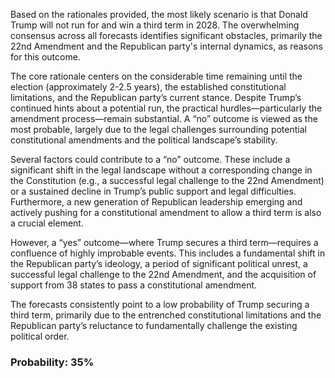 Based on the rationales provided, the most likely scenario is that Donald Trump will not run for and win a third term in 2028. The overwhelming consensus across all forecasts identifies significant obstacles, primarily the 22nd Amendment and the Republican party's internal dynamics, as reasons for this outcome.

The core rationale centers on the considerable time remaining until the election (approximately 2-2.5 years), the established constitutional limitations, and the Republican party’s current stance. Despite Trump’s continued hints about a potential run, the practical hurdles—particularly the amendment process—remain substantial. A “no” outcome is viewed as the most probable, largely due to the legal challenges surrounding potential constitutional amendments and the political landscape’s stability.

Several factors could contribute to a “no” outcome. These include a significant shift in the legal landscape without a corresponding change in the Constitution (e.g., a successful legal challenge to the 22nd Amendment) or a sustained decline in Trump’s public support and legal difficulties. Furthermore, a new generation of Republican leadership emerging and actively pushing for a constitutional amendment to allow a third term is also a crucial element.

However, a “yes” outcome—where Trump secures a third term—requires a confluence of highly improbable events. This includes a fundamental shift in the Republican party’s ideology, a period of significant political unrest, a successful legal challenge to the 22nd Amendment, and the acquisition of support from 38 states to pass a constitutional amendment. 

The forecasts consistently point to a low probability of Trump securing a third term, primarily due to the entrenched constitutional limitations and the Republican party’s reluctance to fundamentally challenge the existing political order.

### Probability: 35%